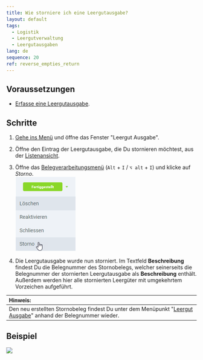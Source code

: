 ```yaml
---
title: Wie storniere ich eine Leergutausgabe?
layout: default
tags:
  - Logistik
  - Leergutverwaltung
  - Leergutausgaben
lang: de
sequence: 20
ref: reverse_empties_return
---
```


## Voraussetzungen
- [Erfasse eine Leergutausgabe](Leergutausgabe_erfassen).

## Schritte
1. [Gehe ins Menü](Menu) und öffne das Fenster "Leergut Ausgabe".
1. Öffne den Eintrag der Leergutausgabe, die Du stornieren möchtest, aus der [Listenansicht](Ansichten).
1. Öffne das [Belegverarbeitungsmenü](AktionStarten) (`Alt` + `I` / `⌥ alt` + `I`) und klicke auf *Storno*.<br>
![](assets/Belegstatus_Storno.png)

1. Die Leergutausgabe wurde nun storniert. Im Textfeld **Beschreibung** findest Du die Belegnummer des Stornobelegs, welcher seinerseits die Belegnummer der stornierten Leergutausgabe als **Beschreibung** enthält. Außerdem werden hier alle stornierten Leergüter mit umgekehrtem Vorzeichen aufgeführt.

| **Hinweis:** |
| :--- |
| Den neu erstellten Stornobeleg findest Du unter dem Menüpunkt "[Leergut Ausgabe](Menu)" anhand der Belegnummer wieder. |

## Beispiel
![](assets/.gif)
